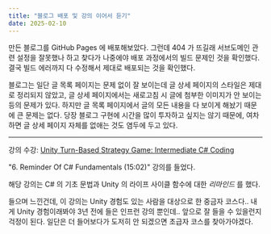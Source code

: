 ```yaml
---
title: "블로그 배포 및 강의 이어서 듣기"
date: 2025-02-10
---
```


만든 블로그를 GitHub Pages 에 배포해보았다. 그런데 404 가 뜨길래 서브도메인 관련 설정을 잘못했나 하고 찾다가 나중에야 배포 과정에서의 빌드 문제인 것을 확인했다. 결국 빌드 에러까지 다 수정해서 제대로 배포되는 것을 확인했다.

블로그는 일단 글 목록 페이지는 문제 없이 잘 보이는데 글 상세 페이지의 스타일은 제대로 정리되지 않았고, 글 상세 페이지에서는 새로고침 시 글에 첨부한 이미지가 안 보이는 등의 문제가 있다. 하지만 글 목록 페이지에서 글의 모든 내용을 다 보이게 해놨기 때문에 큰 문제는 없다. 당장 블로그 구현에 시간을 많이 투자하고 싶지는 않기 때문에, 여차하면 글 상세 페이지 자체를 없애는 것도 염두에 두고 있다.

---

강의 수강: [Unity Turn-Based Strategy Game: Intermediate C# Coding](https://www.udemy.com/course/unity-turn-based-strategy/)

"6. Reminder Of C# Fundamentals (15:02)" 강의를 들었다.

해당 강의는 C# 의 기초 문법과 Unity 의 라이프 사이클 함수에 대한 *리마인드* 를 했다.

들으며 느낀건데, 이 강의는 Unity 경험도 있는 사람을 대상으로 한 중금자 코스다.. 내게 Unity 경험이래봐야 3년 전에 들은 인프런 강의 뿐인데.. 앞으로 잘 들을 수 있을런지 걱정이 된다. 일단은 더 들어보다가 도저히 안 되겠으면 초급자 코스를 찾아가야겠다.
